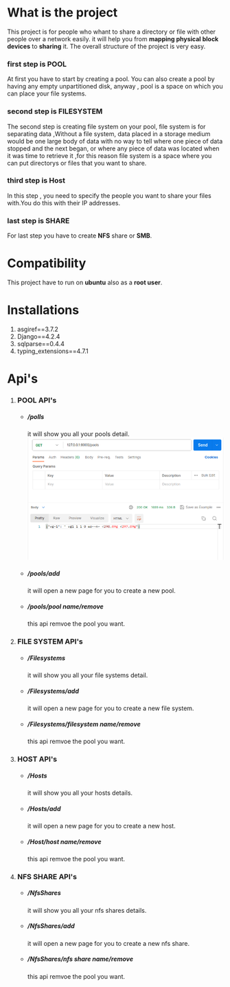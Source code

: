 # What is the project
This project is for people who whant to share a directory or file with other people over a network easily.
it will help you from **mapping physical block devices** to **sharing** it.
The overall structure of the project is very easy.
### first step is  **POOL**
At first you have to start by creating a pool.
You can also create a pool by having any empty unpartitioned disk, anyway , pool is a space on which you can place your file systems.

### second step is **FILESYSTEM**
The second step is creating file system on your pool, file system is for separating data ,Without a file system, data placed in a storage medium would be one large body of data with no way to tell where one piece of data stopped and the next began, or where any piece of data was located when it was time to retrieve it ,for this reason file system is a space where you can put directorys or files that you want to share.

### third step is **Host**
In this step , you need to specify the people you want to share your files with.You do this with their IP addresses.

### last step is **SHARE**
For last step you have to create **NFS** share or **SMB**.



# Compatibility
This project have to run on **ubuntu** also as a **root user**.


# Installations

1. asgiref==3.7.2
2. Django==4.2.4
3. sqlparse==0.4.4
4. typing_extensions==4.7.1


# Api's

1. ### POOL API's

    - ##### /polls
        it will show you all your pools detail.
        <img src="Reademe_images/pooldetails.png" alt="Alt text" title="it will show your all pools detail">

    - ##### /pools/add
        it will open a new page for you to create a new pool.

    - ##### /pools/pool name/remove
        this api remvoe the pool you want.



2. ### FILE SYSTEM API's
    - ##### /Filesystems
        it will show you all your file systems detail.

    - ##### /Filesystems/add
        it will open a new page for you to create a new file system.

    - ##### /Filesystems/filesystem name/remove
        this api remvoe the pool you want.



3. ### HOST API's
    - ##### /Hosts
        it will show you all your hosts details.

    - ##### /Hosts/add
        it will open a new page for you to create a new host.

    - ##### /Host/host name/remove
        this api remvoe the pool you want.





4. ### NFS SHARE API's
    - ##### /NfsShares
        it will show you all your nfs shares details.

    - ##### /NfsShares/add
        it will open a new page for you to create a new nfs share.
        
    - ##### /NfsShares/nfs share name/remove
        this api remvoe the pool you want.

[def]: Reademe_images/pooldetails.png